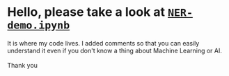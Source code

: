 # Hello, please take a look at [`NER-demo.ipynb`](https://github.com/JoeMansour2003/Skynet-NER/blob/main/NER-demo.ipynb) 
It is where my code lives. I added comments so that you can easily understand it even if you don't know a thing about Machine Learning or AI.
<br>
<br>
Thank you
